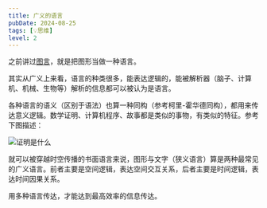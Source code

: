 ```yaml
---
title: 广义的语言
pubDate: 2024-08-25
tags: [💡思维]
level: 2
---
```


之前讲过[图言](/lab/20240810-graphic-language)，就是把图形当做一种语言。

其实从广义上来看，语言的种类很多，能表达逻辑的，能被解析器（脑子、计算机、机械、生物等）解析的信息都可以被认为是语言。

各种语言的语义（区别于语法）也算一种同构（参考柯里-霍华德同构），都用来传达意义逻辑。数学证明、计算机程序、故事都是类似的事物，有类似的特征。参考下图描述：

![证明是什么](images/proving.jpg)

就可以被穿越时空传播的书面语言来说，图形与文字（狭义语言）算是两种最常见的广义语言。前者主要是空间逻辑，表达空间交互关系，后者主要是时间逻辑，表达时间因果关系。

用多种语言传达，才能达到最高效率的信息传达。
